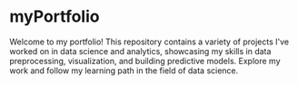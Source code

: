 # myPortfolio
Welcome to my portfolio! This repository contains a variety of projects I've worked on in data science and analytics, showcasing my skills in data preprocessing, visualization, and building predictive models. Explore my work and follow my learning path in the field of data science.
